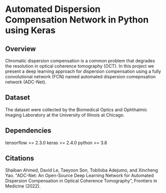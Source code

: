Automated Dispersion Compensation Network in Python using Keras
===============================================================

Overview
------------
Chromatic dispersion compensation is a common problem that degrades the resolution in optical coherence tomography (OCT).
In this project we present a deep learning approach for dispersion compensation using a fully convolutional network (FCN)
named automated dispersion comepnsation network (ADC-Net).

Dataset
------------
The dataset were collected by the Biomedical Optics and Ophthalmic Imaging Laboratory at the University of Illinois at Chicago.

Dependencies
------------
tensorflow >= 2.3.0
keras >= 2.4.0
python >= 3.8


Citations
-----------
Shaiban Ahmed, David Le, Taeyoon Son, Tobiloba Adejumo, and Xincheng Yao.
"ADC-Net: An Open-Source Deep Learning Network for Automated Dispersion Compensation in Optical Coherence Tomography", Frontiers in Medicine (2022).
